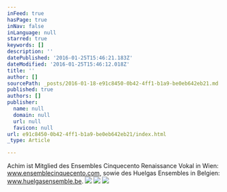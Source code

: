 ```yaml
---
inFeed: true
hasPage: true
inNav: false
inLanguage: null
starred: true
keywords: []
description: ''
datePublished: '2016-01-25T15:46:21.183Z'
dateModified: '2016-01-25T15:46:12.018Z'
title: ''
author: []
sourcePath: _posts/2016-01-18-e91c8450-0b42-4ff1-b1a9-be0eb642eb21.md
published: true
authors: []
publisher:
  name: null
  domain: null
  url: null
  favicon: null
url: e91c8450-0b42-4ff1-b1a9-be0eb642eb21/index.html
_type: Article

---
```

Achim ist Mitglied des Ensembles Cinquecento Renaissance Vokal in Wien: www.ensemblecinquecento.com, sowie des Huelgas Ensembles in Belgien: www.huelgasensemble.be.
![](https://the-grid-user-content.s3-us-west-2.amazonaws.com/cf3382ed-a7df-41e1-8ade-7d79c8715a2a.jpg)
![](https://the-grid-user-content.s3-us-west-2.amazonaws.com/787dcb1f-0cdb-4e2c-98ae-aa45f90f4e97.jpg)
![](https://the-grid-user-content.s3-us-west-2.amazonaws.com/729eaf64-5df5-4aa5-a4c3-dfe874c50633.jpg)